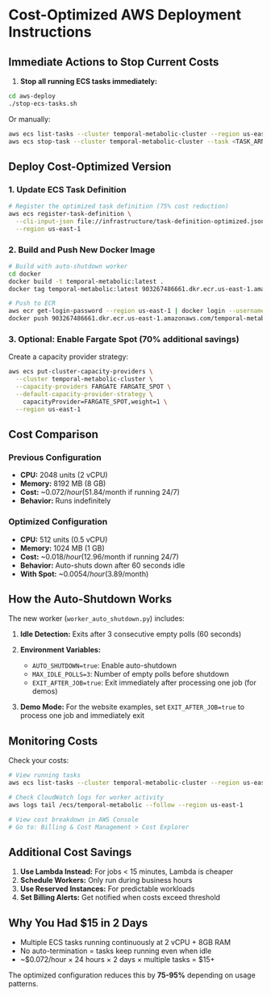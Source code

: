 # Cost-Optimized AWS Deployment Instructions

## Immediate Actions to Stop Current Costs

1. **Stop all running ECS tasks immediately:**
```bash
cd aws-deploy
./stop-ecs-tasks.sh
```

Or manually:
```bash
aws ecs list-tasks --cluster temporal-metabolic-cluster --region us-east-1
aws ecs stop-task --cluster temporal-metabolic-cluster --task <TASK_ARN> --region us-east-1
```

## Deploy Cost-Optimized Version

### 1. Update ECS Task Definition
```bash
# Register the optimized task definition (75% cost reduction)
aws ecs register-task-definition \
  --cli-input-json file://infrastructure/task-definition-optimized.json \
  --region us-east-1
```

### 2. Build and Push New Docker Image
```bash
# Build with auto-shutdown worker
cd docker
docker build -t temporal-metabolic:latest .
docker tag temporal-metabolic:latest 903267486661.dkr.ecr.us-east-1.amazonaws.com/temporal-metabolic:latest

# Push to ECR
aws ecr get-login-password --region us-east-1 | docker login --username AWS --password-stdin 903267486661.dkr.ecr.us-east-1.amazonaws.com
docker push 903267486661.dkr.ecr.us-east-1.amazonaws.com/temporal-metabolic:latest
```

### 3. Optional: Enable Fargate Spot (70% additional savings)
Create a capacity provider strategy:
```bash
aws ecs put-cluster-capacity-providers \
  --cluster temporal-metabolic-cluster \
  --capacity-providers FARGATE FARGATE_SPOT \
  --default-capacity-provider-strategy \
    capacityProvider=FARGATE_SPOT,weight=1 \
  --region us-east-1
```

## Cost Comparison

### Previous Configuration
- **CPU:** 2048 units (2 vCPU)
- **Memory:** 8192 MB (8 GB)
- **Cost:** ~$0.072/hour ($51.84/month if running 24/7)
- **Behavior:** Runs indefinitely

### Optimized Configuration
- **CPU:** 512 units (0.5 vCPU)
- **Memory:** 1024 MB (1 GB)
- **Cost:** ~$0.018/hour ($12.96/month if running 24/7)
- **Behavior:** Auto-shuts down after 60 seconds idle
- **With Spot:** ~$0.0054/hour ($3.89/month)

## How the Auto-Shutdown Works

The new worker (`worker_auto_shutdown.py`) includes:

1. **Idle Detection:** Exits after 3 consecutive empty polls (60 seconds)
2. **Environment Variables:**
   - `AUTO_SHUTDOWN=true`: Enable auto-shutdown
   - `MAX_IDLE_POLLS=3`: Number of empty polls before shutdown
   - `EXIT_AFTER_JOB=true`: Exit immediately after processing one job (for demos)

3. **Demo Mode:** For the website examples, set `EXIT_AFTER_JOB=true` to process one job and immediately exit

## Monitoring Costs

Check your costs:
```bash
# View running tasks
aws ecs list-tasks --cluster temporal-metabolic-cluster --region us-east-1

# Check CloudWatch logs for worker activity
aws logs tail /ecs/temporal-metabolic --follow --region us-east-1

# View cost breakdown in AWS Console
# Go to: Billing & Cost Management > Cost Explorer
```

## Additional Cost Savings

1. **Use Lambda Instead:** For jobs < 15 minutes, Lambda is cheaper
2. **Schedule Workers:** Only run during business hours
3. **Use Reserved Instances:** For predictable workloads
4. **Set Billing Alerts:** Get notified when costs exceed threshold

## Why You Had $15 in 2 Days

- Multiple ECS tasks running continuously at 2 vCPU + 8GB RAM
- No auto-termination = tasks keep running even when idle
- ~$0.072/hour × 24 hours × 2 days × multiple tasks = $15+

The optimized configuration reduces this by **75-95%** depending on usage patterns.